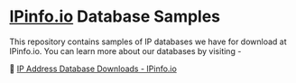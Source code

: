# [IPinfo.io](https://www.ipinfo.io) Database Samples

This repository contains samples of IP databases we have for download at IPinfo.io. You can learn more about our databases by visiting -

🔗 [IP Address Database Downloads - IPinfo.io](https://ipinfo.io/products/ip-database-download)